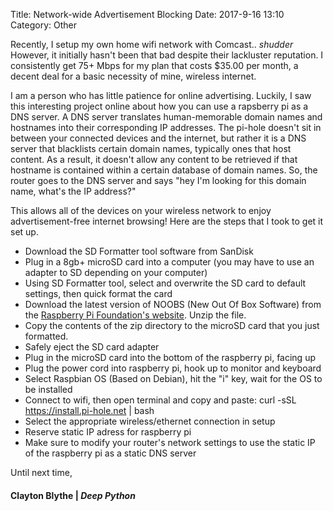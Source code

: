 Title: Network-wide Advertisement Blocking 
Date: 2017-9-16 13:10
Category: Other

Recently, I setup my own home wifi network with Comcast.. *shudder* However, it initially hasn't been that bad despite their lackluster reputation. I consistently get 75+ Mbps for my plan that costs $35.00 per month, a decent deal for a basic necessity of mine, wireless internet. 

I am a person who has little patience for online advertising. Luckily, I saw this interesting project online about how you can use a rapsberry pi as a DNS server. A DNS server translates human-memorable domain names and hostnames into their corresponding IP addresses. The pi-hole doesn't sit in between your connected devices and the internet, but rather it is a DNS server that blacklists certain domain names, typically ones that host content. As a result, it doesn't allow any content to be retrieved if that hostname is contained within a
certain database of domain names. So, the router goes to the DNS server and says "hey I'm looking for this domain name, what's the IP address?" 

This allows all of the devices on your wireless network to enjoy advertisement-free internet browsing! Here are the steps that I took to get it set up. 

* Download the SD Formatter tool software from SanDisk
* Plug in a 8gb+ microSD card into a computer (you may have to use an adapter to SD depending on your computer) 
* Using SD Formatter tool, select and overwrite the SD card to default settings, then quick format the card
* Download the latest version of NOOBS (New Out Of Box Software) from the [Raspberry Pi Foundation's website](https://www.raspberrypi.org/downloads/noobs/). Unzip the file. 
* Copy the contents of the zip directory to the microSD card that you just formatted. 
* Safely eject the SD card adapter
* Plug in the microSD card into the bottom of the raspberry pi, facing up
* Plug the power cord into raspberry pi, hook up to monitor and keyboard
* Select Raspbian OS (Based on Debian), hit the "i" key, wait for the OS to be installed
* Connect to wifi, then open terminal and copy and paste: curl -sSL https://install.pi-hole.net | bash 
* Select the appropriate wireless/ethernet connection in setup 
* Reserve static IP adress for raspberry pi
* Make sure to modify your router's network settings to use the static IP of the raspberry pi as a static DNS server 
  
Until next time,
#### Clayton Blythe | *Deep Python*
